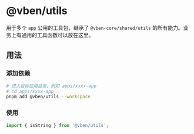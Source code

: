 # @vben/utils

用于多个 `app` 公用的工具包，继承了 `@vben-core/shared/utils` 的所有能力。业务上有通用的工具函数可以放在这里。

## 用法

### 添加依赖

```bash
# 进入目标应用目录，例如 apps/xxxx-app
# cd apps/xxxx-app
pnpm add @vben/utils --workspace
```

### 使用

```ts
import { isString } from '@vben/utils';
```

